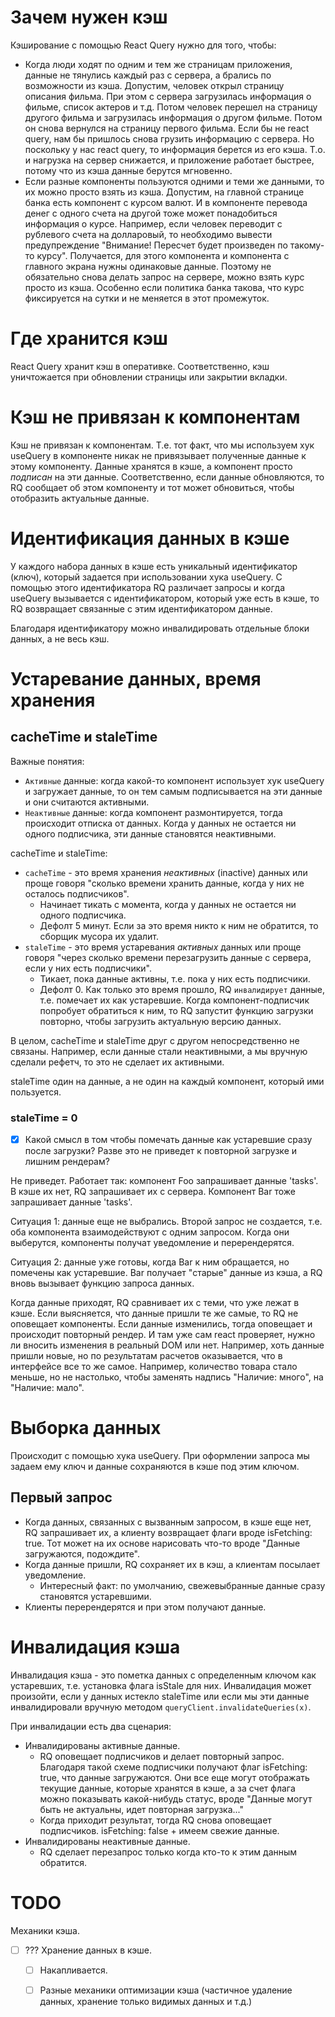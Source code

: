 # Зачем нужен кэш

Кэширование с помощью React Query нужно для того, чтобы:

* Когда люди ходят по одним и тем же страницам приложения, данные не тянулись каждый раз с сервера, а брались по возможности из кэша. Допустим, человек открыл страницу описания фильма. При этом с сервера загрузилась информация о фильме, список актеров и т.д. Потом человек перешел на страницу другого фильма и загрузилась информация о другом фильме. Потом он снова вернулся на страницу первого фильма. Если бы не react query, нам бы пришлось снова грузить информацию с сервера. Но поскольку у нас react query, то информация берется из его кэша. Т.о. и нагрузка на сервер снижается, и приложение работает быстрее, потому что из кэша данные берутся мгновенно.
* Если разные компоненты пользуются одними и теми же данными, то их можно просто взять из кэша. Допустим, на главной странице банка есть компонент с курсом валют. И в компоненте перевода денег с одного счета на другой тоже может понадобиться информация о курсе. Например, если человек переводит с рублевого счета на долларовый, то необходимо вывести предупреждение "Внимание! Пересчет будет произведен по такому-то курсу". Получается, для этого компонента и компонента с главного экрана нужны одинаковые данные. Поэтому не обязательно снова делать запрос на сервере, можно взять курс просто из кэша. Особенно если политика банка такова, что курс фиксируется на сутки и не меняется в этот промежуток.

# Где хранится кэш

React Query хранит кэш в оперативке. Соответственно, кэш уничтожается при обновлении страницы или закрытии вкладки.

# Кэш не привязан к компонентам

Кэш не привязан к компонентам. Т.е. тот факт, что мы используем хук useQuery в компоненте никак не привязывает полученные данные к этому компоненту. Данные хранятся в кэше, а компонент просто *подписан* на эти данные. Соответственно, если данные обновляются, то RQ сообщает об этом компоненту и тот может обновиться, чтобы отобразить актуальные данные.



# Идентификация данных в кэше

У каждого набора данных в кэше есть уникальный идентификатор (ключ), который задается при использовании хука useQuery. С помощью этого идентификатора RQ различает запросы и когда useQuery вызывается с идентификатором, который уже есть в кэше, то RQ возвращает связанные с этим идентификатором данные.

Благодаря идентификатору можно инвалидировать отдельные блоки данных, а не весь кэш.



# Устаревание данных, время хранения

## cacheTime и staleTime

Важные понятия:

* `Активные` данные: когда какой-то компонент использует хук useQuery и загружает данные, то он тем самым подписывается на эти данные и они считаются активными.
* `Неактивные` данные: когда компонент размонтируется, тогда происходит отписка от данных. Когда у данных не остается ни одного подписчика, эти данные становятся неактивными. 

cacheTime и staleTime:

* `cacheTime` - это время хранения *неактивных* (inactive) данных или проще говоря "сколько времени хранить данные, когда у них не осталось подписчиков".
  * Начинает тикать с момента, когда у данных не остается ни одного подписчика.
  * Дефолт 5 минут. Если за это время никто к ним не обратится, то сборщик мусора их удалит.
* `staleTime` - это время устаревания *активных* данных или проще говоря "через сколько времени перезагрузить данные с сервера, если у них есть подписчики".
  * Тикает, пока данные активны, т.е. пока у них есть подписчики.
  * Дефолт 0. Как только это время прошло, RQ `инвалидирует` данные, т.е. помечает их как устаревшие. Когда компонент-подписчик попробует обратиться к ним, то RQ запустит функцию загрузки повторно, чтобы загрузить актуальную версию данных.

В целом, cacheTime и staleTime друг с другом непосредственно не связаны. Например, если данные стали неактивными, а мы вручную сделали рефетч, то это не сделает их активными.

staleTime один на данные, а не один на каждый компонент, который ими пользуется.

### staleTime = 0

- [x] Какой смысл в том чтобы помечать данные как устаревшие сразу после загрузки? Разве это не приведет к повторной загрузке и лишним рендерам?

Не приведет. Работает так: компонент Foo запрашивает данные 'tasks'. В кэше их нет, RQ запрашивает их с сервера. Компонент Bar тоже запрашивает данные 'tasks'.

Ситуация 1: данные еще не выбрались. Второй запрос не создается, т.е. оба компонента взаимодействуют с одним запросом. Когда они выберутся, компоненты получат уведомление и перерендерятся.

Ситуация 2: данные уже готовы, когда Bar к ним обращается, но помечены как устаревшие. Bar получает "старые" данные из кэша, а RQ вновь вызывает функцию запроса данных.

Когда данные приходят, RQ сравнивает их с теми, что уже лежат в кэше. Если выясняется, что данные пришли те же самые, то RQ не оповещает компоненты. Если данные изменились, тогда оповещает и происходит повторный рендер. И там уже сам react проверяет, нужно ли вносить изменения в реальный DOM или нет. Например, хоть данные пришли новые, но по результатам расчетов оказывается, что в интерфейсе все то же самое. Например, количество товара стало меньше, но не настолько, чтобы заменять надпись "Наличие: много", на "Наличие: мало".

# Выборка данных

Происходит с помощью хука useQuery. При оформлении запроса мы задаем ему ключ и данные сохраняются в кэше под этим ключом.

## Первый запрос

* Когда данных, связанных с вызванным запросом, в кэше еще нет, RQ запрашивает их, а клиенту возвращает флаги вроде isFetching: true. Тот может на их основе нарисовать что-то вроде "Данные загружаются, подождите".
* Когда данные пришли, RQ сохраняет их в кэш, а клиентам посылает уведомление.
  * Интересный факт: по умолчанию, свежевыбранные данные сразу становятся устаревшими.
* Клиенты перерендерятся и при этом получают данные.



# Инвалидация кэша

Инвалидация кэша - это пометка данных с определенным ключом как устаревших, т.е. установка флага isStale для них. Инвалидация может произойти, если у данных истекло staleTime или если мы эти данные инвалидировали вручную методом `queryClient.invalidateQueries(x)`.

При инвалидации есть два сценария:

* Инвалидированы активные данные.
  * RQ оповещает подписчиков и делает повторный запрос. Благодаря такой схеме подписчики получают флаг isFetching: true, что данные загружаются. Они все еще могут отображать текущие данные, которые хранятся в кэше, а за счет флага можно показывать какой-нибудь статус, вроде "Данные могут быть не актуальны, идет повторная загрузка..."
  * Когда приходит результат, тогда RQ снова оповещает подписчиков. isFetching: false + имеем свежие данные.
* Инвалидированы неактивные данные. 
  * RQ сделает перезапрос только когда кто-то к этим данным обратится.









# TODO

Механики кэша.

- [ ] ??? Хранение данных в кэше.
  - [ ] Накапливается.
  - [ ] Разные механики оптимизации кэша (частичное удаление данных, хранение только видимых данных и т.д.)

